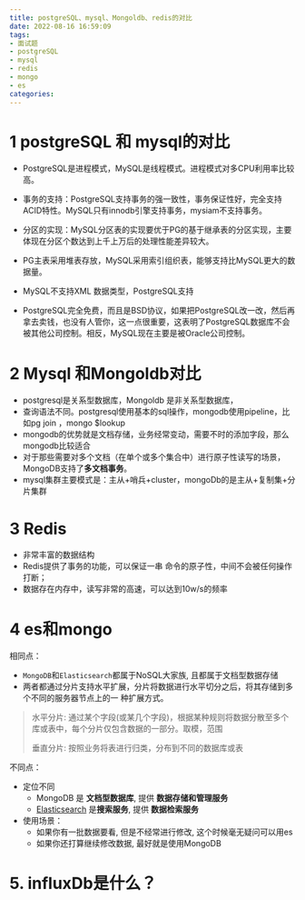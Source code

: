 ```yaml
---
title: postgreSQL、mysql、Mongoldb、redis的对比
date: 2022-08-16 16:59:09
tags: 
- 面试题
- postgreSQL
- mysql
- redis
- mongo
- es
categories: 
---
```


# 1 postgreSQL 和 mysql的对比

- PostgreSQL是进程模式，MySQL是线程模式。进程模式对多CPU利用率比较高。

- 事务的支持：PostgreSQL支持事务的强一致性，事务保证性好，完全支持ACID特性。MySQL只有innodb引擎支持事务，mysiam不支持事务。
- 分区的实现：MySQL分区表的实现要优于PG的基于继承表的分区实现，主要体现在分区个数达到上千上万后的处理性能差异较大。
- PG主表采用堆表存放，MySQL采用索引组织表，能够支持比MySQL更大的数据量。
- MySQL不支持XML 数据类型，PostgreSQL支持
- PostgreSQL完全免费，而且是BSD协议，如果把PostgreSQL改一改，然后再拿去卖钱，也没有人管你，这一点很重要，这表明了PostgreSQL数据库不会被其他公司控制。相反，MySQL现在主要是被Oracle公司控制。



 # 2 Mysql 和Mongoldb对比

- postgresql是关系型数据库，Mongoldb 是非关系型数据库，
- 查询语法不同。postgresql使用基本的sql操作，mongodb使用pipeline，比如pg join ，mongo $lookup
- mongodb的优势就是文档存储，业务经常变动，需要不时的添加字段，那么mongodb比较适合
- 对于那些需要对多个文档（在单个或多个集合中）进行原子性读写的场景，MongoDB支持了**多文档事务**。
- mysql集群主要模式是：主从+哨兵+cluster，mongoDb的是主从+复制集+分片集群



# 3 Redis

- 非常丰富的数据结构
- Redis提供了事务的功能，可以保证一串 命令的原子性，中间不会被任何操作打断；
- 数据存在内存中，读写非常的高速，可以达到10w/s的频率

 

# 4 es和mongo

相同点：

- `MongoDB`和`Elasticsearch`都属于NoSQL大家族, 且都属于文档型数据存储
- 两者都通过分片支持水平扩展，分片将数据进行水平切分之后，将其存储到多个不同的服务器节点上的一 种扩展方式。

>  水平分片: 通过某个字段(或某几个字段)，根据某种规则将数据分散至多个库或表中，每个分片仅包含数据的一部分。取模，范围
>
>  垂直分片: 按照业务将表进行归类，分布到不同的数据库或表



不同点：

- 定位不同
  - MongoDB 是 **文档型数据库**, 提供 **数据存储和管理服务**
  - [Elasticsearch](https://so.csdn.net/so/search?q=Elasticsearch&spm=1001.2101.3001.7020) 是**搜索服务**, 提供 **数据检索服务**
- 使用场景：
  - 如果你有一批数据要看, 但是不经常进行修改, 这个时候毫无疑问可以用es
  - 如果你还打算继续修改数据, 最好就是使用MongoDB

# 5. influxDb是什么？


